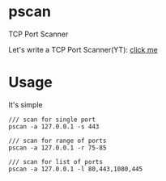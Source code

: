 # pscan
TCP Port Scanner

Let's write a TCP Port Scanner(YT): [click me](https://www.youtube.com/watch?v=2nslVz2ju9I)

# Usage
It's simple
```
/// scan for single port
pscan -a 127.0.0.1 -s 443

/// scan for range of ports
pscan -a 127.0.0.1 -r 75-85

/// scan for list of ports
pscan -a 127.0.0.1 -l 80,443,1080,445
```
